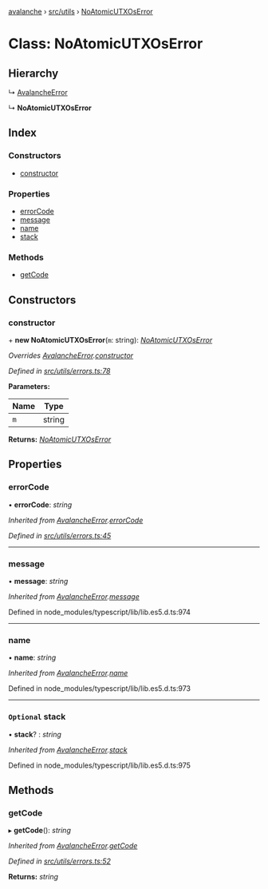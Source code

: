 [avalanche](../README.md) › [src/utils](../modules/src_utils.md) › [NoAtomicUTXOsError](src_utils.noatomicutxoserror.md)

# Class: NoAtomicUTXOsError

## Hierarchy

  ↳ [AvalancheError](src_utils.avalancheerror.md)

  ↳ **NoAtomicUTXOsError**

## Index

### Constructors

* [constructor](src_utils.noatomicutxoserror.md#constructor)

### Properties

* [errorCode](src_utils.noatomicutxoserror.md#errorcode)
* [message](src_utils.noatomicutxoserror.md#message)
* [name](src_utils.noatomicutxoserror.md#name)
* [stack](src_utils.noatomicutxoserror.md#optional-stack)

### Methods

* [getCode](src_utils.noatomicutxoserror.md#getcode)

## Constructors

###  constructor

\+ **new NoAtomicUTXOsError**(`m`: string): *[NoAtomicUTXOsError](src_utils.noatomicutxoserror.md)*

*Overrides [AvalancheError](src_utils.avalancheerror.md).[constructor](src_utils.avalancheerror.md#constructor)*

*Defined in [src/utils/errors.ts:78](https://github.com/ava-labs/avalanchejs/blob/82de5d8/src/utils/errors.ts#L78)*

**Parameters:**

Name | Type |
------ | ------ |
`m` | string |

**Returns:** *[NoAtomicUTXOsError](src_utils.noatomicutxoserror.md)*

## Properties

###  errorCode

• **errorCode**: *string*

*Inherited from [AvalancheError](src_utils.avalancheerror.md).[errorCode](src_utils.avalancheerror.md#errorcode)*

*Defined in [src/utils/errors.ts:45](https://github.com/ava-labs/avalanchejs/blob/82de5d8/src/utils/errors.ts#L45)*

___

###  message

• **message**: *string*

*Inherited from [AvalancheError](src_utils.avalancheerror.md).[message](src_utils.avalancheerror.md#message)*

Defined in node_modules/typescript/lib/lib.es5.d.ts:974

___

###  name

• **name**: *string*

*Inherited from [AvalancheError](src_utils.avalancheerror.md).[name](src_utils.avalancheerror.md#name)*

Defined in node_modules/typescript/lib/lib.es5.d.ts:973

___

### `Optional` stack

• **stack**? : *string*

*Inherited from [AvalancheError](src_utils.avalancheerror.md).[stack](src_utils.avalancheerror.md#optional-stack)*

Defined in node_modules/typescript/lib/lib.es5.d.ts:975

## Methods

###  getCode

▸ **getCode**(): *string*

*Inherited from [AvalancheError](src_utils.avalancheerror.md).[getCode](src_utils.avalancheerror.md#getcode)*

*Defined in [src/utils/errors.ts:52](https://github.com/ava-labs/avalanchejs/blob/82de5d8/src/utils/errors.ts#L52)*

**Returns:** *string*
